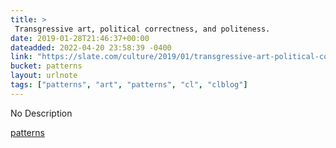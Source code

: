 ```yaml
---
title: > 
 Transgressive art, political correctness, and politeness.
date: 2019-01-28T21:46:37+00:00
dateadded: 2022-04-20 23:58:39 -0400
link: "https://slate.com/culture/2019/01/transgressive-art-political-correctness-vanessa-place-louis-ck-hannah-gadsby.html"
bucket: patterns
layout: urlnote
tags: ["patterns", "art", "patterns", "cl", "clblog"]
--- 
```

No Description
 <!-- end excerpt --> 
<div class='bucket'><a class='internal-link' href='/buckets/patterns'>patterns</a></div> 
